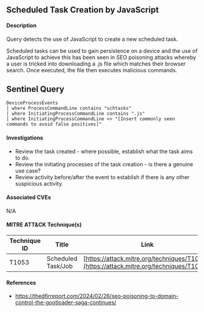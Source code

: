 ## Scheduled Task Creation by JavaScript

#### Description
Query detects the use of JavaScript to create a new scheduled task.

Scheduled tasks can be used to gain persistence on a device and the use of JavaScript to achieve this has been seen in SEO poisoning attacks whereby a user is tricked into downloading a .js file which matches their browser search. Once executed, the file then executes malicious commands.

## Sentinel Query
```KQL
DeviceProcessEvents
| where ProcessCommandLine contains "schtasks"
| where InitiatingProcessCommandLine contains ".js"
| where InitiatingProcessCommandLine <> "[Insert commonly seen commands to avoid false positives]"
```

#### Investigations
- Review the task created - where possible, establish what the task aims to do.
- Review the initiating processes of the task creation - is there a genuine use case?
- Review activity before/after the event to establish if there is any other suspicious activity.

#### Associated CVEs
N/A

#### MITRE ATT&CK Technique(s)
| Technique ID | Title    | Link    |
| ---  | --- | --- |
|  T1053 | Scheduled Task/Job | [https://attack.mitre.org/techniques/T1053/](https://attack.mitre.org/techniques/T1053/) |

#### References
-  https://thedfirreport.com/2024/02/26/seo-poisoning-to-domain-control-the-gootloader-saga-continues/


